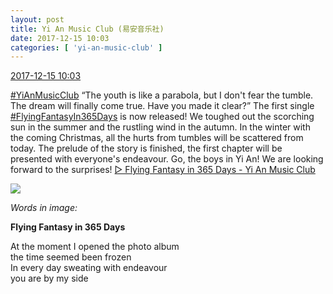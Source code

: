 ```yaml
---
layout: post
title: Yi An Music Club (易安音乐社)
date: 2017-12-15 10:03
categories: [ 'yi-an-music-club' ]
---
```


<div class="weibo-info">
  <a href="https://weibo.com/6094546964/FzJp1thu9">2017-12-15 10:03</a>
</div>

[#YiAnMusicClub](https://weibo.com/p/100808beae2e3e05b17b64f63ebedca39f19b2/super_index) “The youth is like a parabola, but I don't fear the tumble. The dream will finally come true. Have you made it clear?” The first single [#FlyingFantasyIn365Days](https://weibo.com/p/10080838e48da217484a9fef13db0f9666c382) is now released! We toughed out the scorching sun in the summer and the rustling wind in the autumn. In the winter with the coming Christmas, all the hurts from tumbles will be scattered from today. The prelude of the story is finished, the first chapter will be presented with everyone's endeavour. Go, the boys in Yi An! We are looking forward to the surprises! [▷ Flying Fantasy in 365 Days - Yi An Music Club](https://weibo.com/p/10151501_100421981)

<!-- more -->

<a href="https://wx3.sinaimg.cn/mw690/006Es64Aly1fmh840urblj31jk2i1u0x.jpg">
  <img class="weibo-pic-preview" src="//wx3.sinaimg.cn/orj360/006Es64Aly1fmh840urblj31jk2i1u0x.jpg" />
</a>

*Words in image:*

**Flying Fantasy in 365 Days**

At the moment I opened the photo album  
the time seemed been frozen  
In every day sweating with endeavour  
you are by my side
